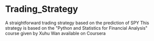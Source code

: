 # Trading_Strategy
A straightforward trading strategy based on the prediction of SPY
This strategy is based on the "Python and Statistics for Financial Analysis" course given by Xuhu Wan available on Coursera
